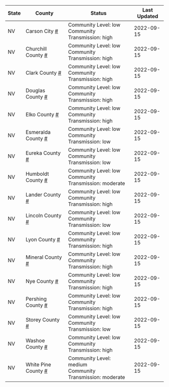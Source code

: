 State | County | Status | Last Updated
--- | --- | --- | --- 
NV | Carson City <a href="#carson_city">#</a> | <a name="carson_city"></a>Community Level: low<br/>Community Transmission: high | 2022-09-15
NV | Churchill County <a href="#churchill_county">#</a> | <a name="churchill_county"></a>Community Level: low<br/>Community Transmission: high | 2022-09-15
NV | Clark County <a href="#clark_county">#</a> | <a name="clark_county"></a>Community Level: low<br/>Community Transmission: high | 2022-09-15
NV | Douglas County <a href="#douglas_county">#</a> | <a name="douglas_county"></a>Community Level: low<br/>Community Transmission: high | 2022-09-15
NV | Elko County <a href="#elko_county">#</a> | <a name="elko_county"></a>Community Level: low<br/>Community Transmission: high | 2022-09-15
NV | Esmeralda County <a href="#esmeralda_county">#</a> | <a name="esmeralda_county"></a>Community Level: low<br/>Community Transmission: low | 2022-09-15
NV | Eureka County <a href="#eureka_county">#</a> | <a name="eureka_county"></a>Community Level: low<br/>Community Transmission: low | 2022-09-15
NV | Humboldt County <a href="#humboldt_county">#</a> | <a name="humboldt_county"></a>Community Level: low<br/>Community Transmission: moderate | 2022-09-15
NV | Lander County <a href="#lander_county">#</a> | <a name="lander_county"></a>Community Level: low<br/>Community Transmission: high | 2022-09-15
NV | Lincoln County <a href="#lincoln_county">#</a> | <a name="lincoln_county"></a>Community Level: low<br/>Community Transmission: low | 2022-09-15
NV | Lyon County <a href="#lyon_county">#</a> | <a name="lyon_county"></a>Community Level: low<br/>Community Transmission: high | 2022-09-15
NV | Mineral County <a href="#mineral_county">#</a> | <a name="mineral_county"></a>Community Level: low<br/>Community Transmission: high | 2022-09-15
NV | Nye County <a href="#nye_county">#</a> | <a name="nye_county"></a>Community Level: low<br/>Community Transmission: high | 2022-09-15
NV | Pershing County <a href="#pershing_county">#</a> | <a name="pershing_county"></a>Community Level: low<br/>Community Transmission: high | 2022-09-15
NV | Storey County <a href="#storey_county">#</a> | <a name="storey_county"></a>Community Level: low<br/>Community Transmission: low | 2022-09-15
NV | Washoe County <a href="#washoe_county">#</a> | <a name="washoe_county"></a>Community Level: low<br/>Community Transmission: high | 2022-09-15
NV | White Pine County <a href="#white_pine_county">#</a> | <a name="white_pine_county"></a>Community Level: medium<br/>Community Transmission: moderate | 2022-09-15
